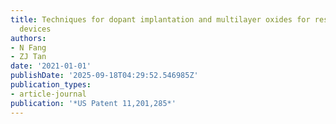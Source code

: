 ```yaml
---
title: Techniques for dopant implantation and multilayer oxides for resistive switching
  devices
authors:
- N Fang
- ZJ Tan
date: '2021-01-01'
publishDate: '2025-09-18T04:29:52.546985Z'
publication_types:
- article-journal
publication: '*US Patent 11,201,285*'
---
```


